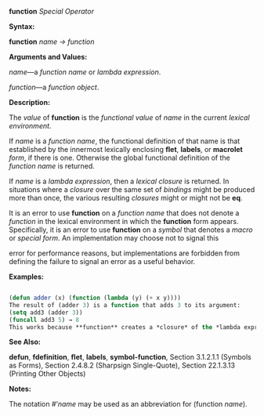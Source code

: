 **function** *Special Operator* 



**Syntax:** 



**function** *name → function* 



**Arguments and Values:** 



*name*—a *function name* or *lambda expression*. 



*function*—a *function object*. 



**Description:** 



The *value* of **function** is the *functional value* of *name* in the current *lexical environment*. 



If *name* is a *function name*, the functional definition of that name is that established by the innermost lexically enclosing **flet**, **labels**, or **macrolet** *form*, if there is one. Otherwise the global functional definition of the *function name* is returned. 



If *name* is a *lambda expression*, then a *lexical closure* is returned. In situations where a *closure* over the same set of *bindings* might be produced more than once, the various resulting *closures* might or might not be **eq**. 



It is an error to use **function** on a *function name* that does not denote a *function* in the lexical environment in which the **function** form appears. Specifically, it is an error to use **function** on a *symbol* that denotes a *macro* or *special form*. An implementation may choose not to signal this 



error for performance reasons, but implementations are forbidden from defining the failure to signal an error as a useful behavior. 



**Examples:**
```lisp

(defun adder (x) (function (lambda (y) (+ x y)))) 
The result of (adder 3) is a function that adds 3 to its argument: 
(setq add3 (adder 3)) 
(funcall add3 5) → 8 
This works because **function** creates a *closure* of the *lambda expression* that is able to refer to the *value* 3 of the variable x even after control has returned from the function adder. 

```
**See Also:** 



**defun**, **fdefinition**, **flet**, **labels**, **symbol-function**, Section 3.1.2.1.1 (Symbols as Forms), Section 2.4.8.2 (Sharpsign Single-Quote), Section 22.1.3.13 (Printing Other Objects) 


**Notes:** 



The notation #’*name* may be used as an abbreviation for (function *name*). 



